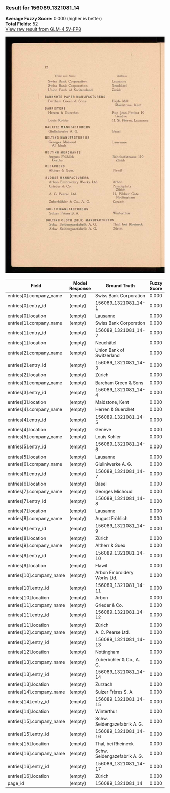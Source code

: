 ### Result for 156089_1321081_14
**Average Fuzzy Score:** 0.000 (higher is better)<br>
**Total Fields:** 52<br>
[View raw result from GLM-4.5V-FP8](https://github.com/RISE-UNIBAS/humanities_data_benchmark/blob/main/results/2025-10-28/T0391/request_T0391_156089_1321081_14.json)

<img src="https://github.com/RISE-UNIBAS/humanities_data_benchmark/blob/main/benchmarks/company_lists/images/156089_1321081_14.jpg?raw=true" alt="156089_1321081_14" width="600px">

| Field | Model Response | Ground Truth | Fuzzy Score | Match |
|-------|----------------|--------------|-------------|-------|
| entries[0].company_name | (empty) | Swiss Bank Corporation | 0.000 | ❌ |
| entries[0].entry_id | (empty) | 156089_1321081_14-1 | 0.000 | ❌ |
| entries[0].location | (empty) | Lausanne | 0.000 | ❌ |
| entries[1].company_name | (empty) | Swiss Bank Corporation | 0.000 | ❌ |
| entries[1].entry_id | (empty) | 156089_1321081_14-2 | 0.000 | ❌ |
| entries[1].location | (empty) | Neuchâtel | 0.000 | ❌ |
| entries[2].company_name | (empty) | Union Bank of Switzerland | 0.000 | ❌ |
| entries[2].entry_id | (empty) | 156089_1321081_14-3 | 0.000 | ❌ |
| entries[2].location | (empty) | Zürich | 0.000 | ❌ |
| entries[3].company_name | (empty) | Barcham Green & Sons | 0.000 | ❌ |
| entries[3].entry_id | (empty) | 156089_1321081_14-4 | 0.000 | ❌ |
| entries[3].location | (empty) | Maidstone, Kent | 0.000 | ❌ |
| entries[4].company_name | (empty) | Herren & Guerchet | 0.000 | ❌ |
| entries[4].entry_id | (empty) | 156089_1321081_14-5 | 0.000 | ❌ |
| entries[4].location | (empty) | Genève | 0.000 | ❌ |
| entries[5].company_name | (empty) | Louis Kohler | 0.000 | ❌ |
| entries[5].entry_id | (empty) | 156089_1321081_14-6 | 0.000 | ❌ |
| entries[5].location | (empty) | Lausanne | 0.000 | ❌ |
| entries[6].company_name | (empty) | Giuliniwerke A. G. | 0.000 | ❌ |
| entries[6].entry_id | (empty) | 156089_1321081_14-7 | 0.000 | ❌ |
| entries[6].location | (empty) | Basel | 0.000 | ❌ |
| entries[7].company_name | (empty) | Georges Michoud | 0.000 | ❌ |
| entries[7].entry_id | (empty) | 156089_1321081_14-8 | 0.000 | ❌ |
| entries[7].location | (empty) | Lausanne | 0.000 | ❌ |
| entries[8].company_name | (empty) | August Fröhlich | 0.000 | ❌ |
| entries[8].entry_id | (empty) | 156089_1321081_14-9 | 0.000 | ❌ |
| entries[8].location | (empty) | Zürich | 0.000 | ❌ |
| entries[9].company_name | (empty) | Altherr & Guex | 0.000 | ❌ |
| entries[9].entry_id | (empty) | 156089_1321081_14-10 | 0.000 | ❌ |
| entries[9].location | (empty) | Flawil | 0.000 | ❌ |
| entries[10].company_name | (empty) | Arbon Embroidery Works Ltd. | 0.000 | ❌ |
| entries[10].entry_id | (empty) | 156089_1321081_14-11 | 0.000 | ❌ |
| entries[10].location | (empty) | Arbon | 0.000 | ❌ |
| entries[11].company_name | (empty) | Grieder & Co. | 0.000 | ❌ |
| entries[11].entry_id | (empty) | 156089_1321081_14-12 | 0.000 | ❌ |
| entries[11].location | (empty) | Zürich | 0.000 | ❌ |
| entries[12].company_name | (empty) | A. C. Pearse Ltd. | 0.000 | ❌ |
| entries[12].entry_id | (empty) | 156089_1321081_14-13 | 0.000 | ❌ |
| entries[12].location | (empty) | Nottingham | 0.000 | ❌ |
| entries[13].company_name | (empty) | Zuberbühler & Co., A. G. | 0.000 | ❌ |
| entries[13].entry_id | (empty) | 156089_1321081_14-14 | 0.000 | ❌ |
| entries[13].location | (empty) | Zurzach | 0.000 | ❌ |
| entries[14].company_name | (empty) | Sulzer Frères S. A. | 0.000 | ❌ |
| entries[14].entry_id | (empty) | 156089_1321081_14-15 | 0.000 | ❌ |
| entries[14].location | (empty) | Winterthur | 0.000 | ❌ |
| entries[15].company_name | (empty) | Schw. Seidengazefabrik A. G. | 0.000 | ❌ |
| entries[15].entry_id | (empty) | 156089_1321081_14-16 | 0.000 | ❌ |
| entries[15].location | (empty) | Thal, bei Rheineck | 0.000 | ❌ |
| entries[16].company_name | (empty) | Schw. Seidengazefabrik A. G. | 0.000 | ❌ |
| entries[16].entry_id | (empty) | 156089_1321081_14-17 | 0.000 | ❌ |
| entries[16].location | (empty) | Zürich | 0.000 | ❌ |
| page_id | (empty) | 156089_1321081_14 | 0.000 | ❌ |
